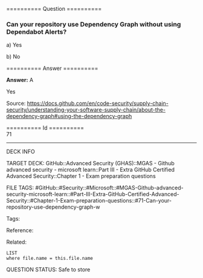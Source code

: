 ========== Question ==========  

### Can your repository use Dependency Graph without using Dependabot Alerts?

a) Yes

b) No  

========== Answer ==========  

**Answer:** A

Yes

Source: https://docs.github.com/en/code-security/supply-chain-security/understanding-your-software-supply-chain/about-the-dependency-graph#using-the-dependency-graph

========== Id ==========  
71

---

DECK INFO

TARGET DECK: GitHub::Advanced Security (GHAS)::MGAS - Github advanced security - microsoft learn::Part III - Extra GitHub Certified Advanced Security::Chapter 1 - Exam preparation questions

FILE TAGS: #GitHub::#Security::#Microsoft::#MGAS-Github-advanced-security-microsoft-learn::#Part-III-Extra-GitHub-Certified-Advanced-Security::#Chapter-1-Exam-preparation-questions::#71-Can-your-repository-use-dependency-graph-w

Tags:

Reference:

Related:

```dataview
LIST
where file.name = this.file.name
```

QUESTION STATUS: Safe to store
